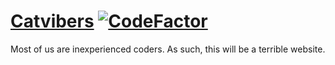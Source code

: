 # [Catvibers](https://catvibers.tk) [![CodeFactor](https://www.codefactor.io/repository/github/catvibers/catvibers.github.io/badge)](https://www.codefactor.io/repository/github/catvibers/catvibers.github.io)
Most of us are inexperienced coders. As such, this will be a terrible website.
